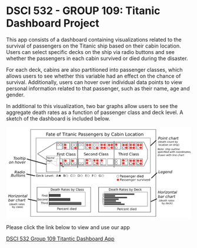 # DSCI 532 - GROUP 109: Titanic Dashboard Project

This app consists of a dashboard containing visualizations related to the survival of passengers on the Titanic ship based on their cabin location. Users can select specific decks on the ship via radio buttons and see whether the passengers in each cabin survived or died during the disaster.  

For each deck, cabins are also partitioned into passenger classes, which allows users to see whether this variable had an effect on the chance of survival. Additionally, users can hover over individual data points to view personal information related to that passenger, such as their name, age and gender. 

In additional to this visualization, two bar graphs allow users to see the aggregate death rates as a function of passenger class and deck level. A sketch of the dashboard is included below.

![](img/dashboard_sketch.png)

Please click the link below to view and use our app  

[DSCI 532 Group 109 Titantic Dashboard App](https://dsci-532-group-109-milestone2.herokuapp.com/)